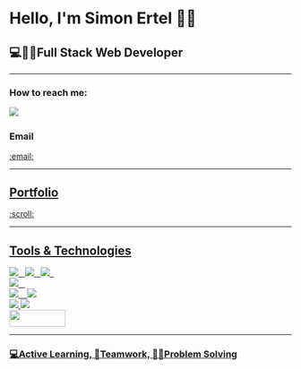 
<h1>Hello, I'm Simon Ertel 🙋‍♂️</h1>
<h2>💻👨‍💻Full Stack Web Developer</h2>
<hr>

<h3>How to reach me:</h3>

<a href="https://www.linkedin.com/in/simon-ertel/"><img src="https://img.shields.io/badge/linkedin-%230077B5.svg?&style=for-the-badge&logo=linkedin&logoColor=white" /></a>&nbsp;&nbsp;&nbsp;&nbsp;
<h3>Email</h3><a href="mailto:simonertel@gmx.de">:email:
<hr>
 
<h2>Portfolio</h2><a href="https://sier0212.github.io/PORTFOLIO/index.html">:scroll:


<hr>
<h2>Tools & Technologies</h2>
<p>
   <img src="https://img.shields.io/badge/javascript%20-%23F7DF1E.svg?&style=for-the-badge&logo=javascript&logoColor=white" />&nbsp;&nbsp;
   <img src="https://img.shields.io/badge/html5%20-%23e34f26.svg?&style=for-the-badge&logo=html5&logoColor=white" />&nbsp;&nbsp;
   <img src="https://img.shields.io/badge/css3%20-%231572B6.svg?&style=for-the-badge&logo=css3&logoColor=white" />&nbsp;&nbsp;
   <br>
   <img src="https://img.shields.io/badge/react%20-%2361DAFB.svg?&style=for-the-badge&logo=react&logoColor=white" />&nbsp;&nbsp;&nbsp;
   <br>
   <img src="https://img.shields.io/badge/node.js%20-%23339933.svg?&style=for-the-badge&logo=node.js&logoColor=white" />&nbsp;&nbsp;&nbsp;
   <img src="https://img.shields.io/badge/-MongoDB-black?style=flat-square&logo=mongodb&link=https://github.com/imickovski">
   <br>
   <img src="https://img.shields.io/badge/-Git-black?style=flat-square&logo=git&link=https://github.com/imickovski">
   <img src="https://img.shields.io/badge/-GitHub-181717?style=flat-square&logo=github&link=https://github.com/imickovski">
 <br>
   <img src="https://www.pngitem.com/pimgs/m/385-3850895_graphql-logo-svg-hd-png-download.png"  width="100" height="30">
</p> 

<hr>

<h3>💻Active Learning, 🤝Teamwork, 👨‍💻Problem Solving</h3> 

 
